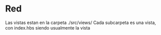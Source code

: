 # Red

Las vistas estan en la carpeta ./src/views/
Cada subcarpeta es una vista, con index.hbs siendo usualmente la vista